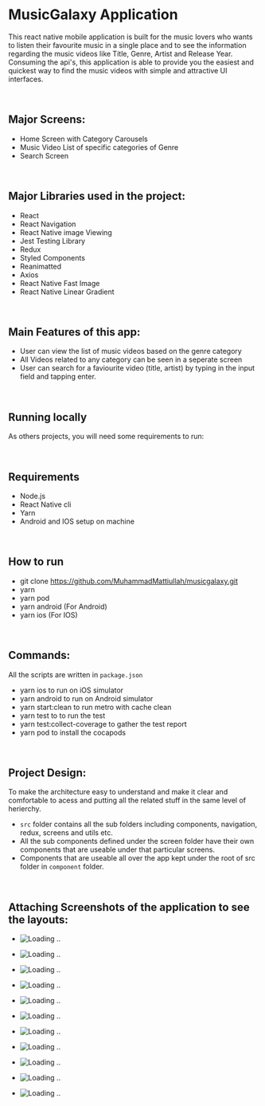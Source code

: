# MusicGalaxy Application
This react native mobile application is built for the music lovers who wants to listen their favourite music in a single place and to see the information regarding the music videos like Title, Genre, Artist and Release Year.
Consuming the api's, this application is able to provide you the easiest and quickest way to find the music videos with simple and attractive UI interfaces.

<br>

## Major Screens:
- Home Screen with Category Carousels
- Music Video List of specific categories of Genre
- Search Screen

<br>

## Major Libraries used in the project:

- React 
- React Navigation
- React Native image Viewing
- Jest Testing Library
- Redux
- Styled Components
- Reanimatted 
- Axios
- React Native Fast Image
- React Native Linear Gradient

<br>

## Main Features of this app:
- User can view the list of music videos based on the genre category
- All Videos related to any category can be seen in a seperate screen
- User can search for a faviourite video (title, artist) by typing in the input field and tapping enter.

<br>

## Running locally

As others projects, you will need some requirements to run:

<br>

## Requirements
- Node.js 
- React Native cli
- Yarn
- Android and IOS setup on machine


<br>

## How to run

- git clone https://github.com/MuhammadMattiullah/musicgalaxy.git
- yarn
- yarn pod
- yarn android (For Android)
- yarn ios (For IOS)

<br>

## Commands:

All the scripts are written in `package.json`

- yarn ios to run on iOS simulator
- yarn android to run on Android simulator
- yarn start:clean to run metro with cache clean
- yarn test to to run the test
- yarn test:collect-coverage to gather the test report 
- yarn pod to install the cocapods

<br>

## Project Design:
To make the architecture easy to understand and make it clear and comfortable to acess and putting all the related stuff in the same level of herierchy.

- `src` folder contains all the sub folders including components, navigation, redux, screens and utils etc.
- All the sub components defined under the screen folder have their own components that are useable under that particular screens.
- Components that are useable all over the app kept under the root of src folder in `component` folder.

<br>

## Attaching Screenshots of the application to see the layouts:

- ![Loading ..](/demo/splash.jpg?raw=true)

- ![Loading ..](/demo/on1.png?raw=true)

- ![Loading ..](/demo/on2.png?raw=true)

- ![Loading ..](/demo/on3.png?raw=true)

- ![Loading ..](/demo/loading.png?raw=true)

- ![Loading ..](/demo/home.png?raw=true)

- ![Loading ..](/demo/list.png?raw=true)

- ![Loading ..](/demo/view.png?raw=true)

- ![Loading ..](/demo/playlist.png?raw=true)

- ![Loading ..](/demo/search.png?raw=true)

- ![Loading ..](/demo/search_result.png?raw=true)

